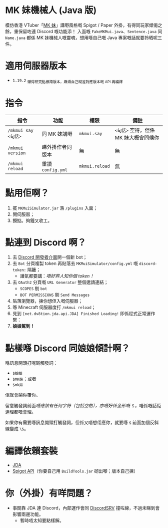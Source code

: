 # MK 妹機械人 (Java 版)
模仿香港 VTuber「[MK 妹](https://www.youtube.com/channel/UCO62chyehk6pX7OitrnJAUg)」講嘢風格嘅 Spigot / Paper 外掛，有得同玩家傾偈之餘，重保留咗連 Discord 嘅功能添！
入面嘅 `FakeMKMui.java`、`Sentence.java` 同 `Name.java` 都係 MK 妹機械人嘅靈魂，想用喺自己嘅 Java 專案嘅話就要拎晒呢三件。

# 適用伺服器版本
* `1.19.2` <sub>懶得研究點樣跨版本，麻煩自己砌返對應版本嘅 API 再編譯</sub>

# 指令
| 指令 | 功能 | 權限 | 備註 |
| --- | --- | --- | --- |
| `/mkmui say <句話>` | 同 MK 妹講嘢 | `mkmui.say` | `<句話>` 空得，但係 MK 妹大概會問候你 |
| `/mkmui version` | 睇外掛作者同版本 | 無 | 無 |
| `/mkmui reload` | 重讀 `config.yml` | `mkmui.reload` | 無 |


# 點用佢啊？
1. 擺 `MKMuiSimulator.jar` 落 `/plugins` 入面；
2. 開伺服器；
3. 攪掂。夠鐘又收工。

# 點連到 Discord 啊？
1. 去 [Discord 開發者介面](https://discord.com/developers/applications/)開一個新 bot；
2. 去 `Bot` 分頁複製 token 再貼落去 `MKMuiSimulator/config.yml` 嘅 `discord-token:` 隔籬；
   * 譖氣都要講：*唔好畀人知你個 token！*
3. 去 `OAuth2` 分頁嘅 `URL Generator` 整個邀請連結；
   * `SCOPES` 剔 `bot`
   * `BOT PERMISSIONS` 剔 `Send Messages`
4. 貼落瀏覽器，揀你想佢入嘅伺服器；
5. 喺 Minecraft 伺服器度打 `/mkmui reload`；
6. 見到 `[net.dv8tion.jda.api.JDA] Finished Loading!` 即係程式正常運作緊：
7. **娘娘駕到！**

# 點樣喺 Discord 同娘娘傾計啊？
喺訊息開頭打呢啲觸發詞：
* `$娘娘`
* `$MK妹`；或者
* `$mk妹`

佢就會~~鬧你~~覆你。

留意觸發詞前面*唔應該有任何字符（包括空格），亦唔好係全形嘅* `＄`，唔係嘅話佢連理都唔會理。

如果你有需要喺訊息開頭打觸發詞，但係又唔想佢應你，就要喺 `$` 前面加個反斜線變成 `\$`。

# 編譯依賴套裝
* [JDA](https://github.com/DV8FromTheWorld/JDA)
* [Spigot API](https://www.spigotmc.org/wiki/buildtools/)（你要自己用 `BuildTools.jar` 砌出嚟；版本自己揀）

# 你（外掛）有咩問題？
* 事關靠 JDA 連 Discord，內部運作會同 [DiscordSRV](https://github.com/DiscordSRV/DiscordSRV) 撞咗線，不過未睇到會影響兩邊功能。
  * 暫時唔太知要點樣解。
